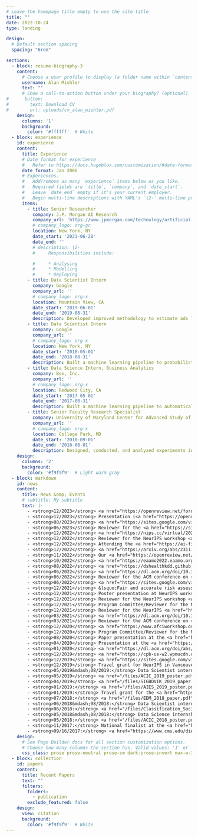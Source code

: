 ```yaml
---
# Leave the homepage title empty to use the site title
title: ""
date: 2022-10-24
type: landing

design:
  # Default section spacing
  spacing: "6rem"

sections:
  - block: resume-biography-3
    content:
      # Choose a user profile to display (a folder name within `content/authors/`)
      username: Alan Mishler
      text: ""
      # Show a call-to-action button under your biography? (optional)
#      button:
#        text: Download CV
#        url: uploads/cv_alan_mishler.pdf
    design:
      columns: '1'
      background:
        color: '#ffffff'  # White
  - block: experience
    id: experience
    content:
      title: Experience
      # Date format for experience
      #   Refer to https://docs.hugoblox.com/customization/#date-format
      date_format: Jan 2006
      # Experiences.
      #   Add/remove as many `experience` items below as you like.
      #   Required fields are `title`, `company`, and `date_start`.
      #   Leave `date_end` empty if it's your current employer.
      #   Begin multi-line descriptions with YAML's `|2-` multi-line prefix.
      items:
        - title: Senior Researcher
          company: J.P. Morgan AI Research
          company_url: 'https://www.jpmorgan.com/technology/artificial-intelligence'
          # company_logo: org-gc
          location: New York, NY
          date_start: '2021-06-28'
          date_end: ''
          # description: |2-
          #     Responsibilities include:

          #     * Analysing
          #     * Modelling
          #     * Deploying
        - title: Data Scientist Intern
          company: Google
          company_url: ''
          # company_logo: org-x
          location: Mountain View, CA
          date_start: '2019-06-01'
          date_end: '2019-08-31'
          description: Developed improved methodology to estimate ads lift/incrementality using combined experimental and observational data.
        - title: Data Scientist Intern
          company: Google
          company_url: ''
          # company_logo: org-x
          location: New York, NY
          date_start: '2018-05-01'
          date_end: '2018-08-31'
          description: Built a machine learning pipeline to probabilistically match entities in text with entries in a database.
        - title: Data Science Intern, Business Analytics
          company: Box, Inc.
          company_url: ''
          # company_logo: org-x
          location: Redwood City, CA
          date_start: '2017-05-01'
          date_end: '2017-08-31'
          description: Built a machine learning pipeline to automatically identify new marketing and sales leads.
        - title: Senior Faculty Research Specialist
          company: University of Maryland Center for Advanced Study of Language
          company_url: ''
          # company_logo: org-x
          location: College Park, MD
          date_start: '2010-09-01'
          date_end: '2016-08-01'
          description: Designed, conducted, and analyzed experiments in areas such as psycholinguistics, speech perception, and signal detection.          
    design:
      columns: '2'
      background:
        color: '#f9f9f9'  # Light warm gray
  - block: markdown
    id: news
    content:
      title: News &amp; Events
      # subtitle: My subtitle
      text: |-
        - <strong>12/2023</strong> <a href="https://openreview.net/forum?id=xfj5jjpOaL">Paper</a> presentation by colleague/former intern <a href="https://www.umass.edu/mathematics-statistics/directory/graduate-students/thomas-cook">Tom Cook</a> at the NeurIPS workshop <a href="https://realworldml.github.io/neurips2023/">Adaptive Experimental Design and Active Learning in the Real World</a> in New Orleans, LA.
        - <strong>12/2023</strong> Presentation (<a href="https://openreview.net/forum?id=CzdSCFOG1n">paper</a>/<a href="">poster</a>) at the NeurIPS workshop <a href="https://realworldml.github.io/neurips2023/">Adaptive Experimental Design and Active Learning in the Real World</a> in New Orleans, LA.
        - <strong>08/2023</strong> <a href="https://sites.google.com/view/epi-workshop-uai-2023/calls?authuser=0">Paper</a> presentation at the UAI workshop <a href="https://sites.google.com/view/epi-workshop-uai-2023/">Epistemic Uncertainty in Artificial Intelligence (E-pi UAI)</a> in Pittsburgh, PA.
        - <strong>06/2023</strong> Reviewer for the <a href="https://sites.google.com/view/ewaf23/home">European Workshop on Algorithmic Fairness</a> in Winterthur, Switzerland.
        - <strong>12/2022</strong> <a href="https://nips.cc/virtual/2022/workshop/49967#collapse58462">Paper</a> presentation at the NeurIPS workshop <a href="https://www.afciworkshop.org/afcp2022/home">Algorithmic Fairness through the Lens of Causuality and Privacy</a> (virtual).
        - <strong>12/2022</strong> Reviewer for the NeurIPS workshop <a href="https://www.afciworkshop.org/afcp2022/home">Algorithmic Fairness through the Lens of Causuality and Privacy</a> (virtual).
        - <strong>12/2022</strong> Attending the <a href="https://ai-finance.org/icaif22/">ACM International Conference on AI in Finance (ICAIF)</a> in New York, NY.
        - <strong>12/2022</strong> <a href="https://arxiv.org/abs/2311.00109">Paper</a> accepted to <a href="https://aaai.org/aaai-conference/">AAAI 2024</a> in Vancouver, CA.
        - <strong>11/2022</strong> Our <a href="https://openreview.net/forum?id=xfj5jjpOaL">paper</a> was nominated was for a Best Paper award at the  NeurIPS workshop <a href="https://realworldml.github.io/neurips2023/">Adaptive Experimental Design and Active Learning in the Real World</a> in New Orleans, LA.
        - <strong>10/2022</strong> <a href="https://eaamo2022.eaamo.org/posters/59_fabris.pdf">Poster</a> presentation by colleague <a href="https://scholar.google.com/citations?user=WjJVK94AAAAJ&hl=en">Alessandro Fabris</a> at the <a href="https://eaamo2022.eaamo.org/">ACM Conference on Equity and Access in Algorithms, Mechanisms, and Optimization (EEAMO)</a> in Arlington, VA.
        - <strong>08/2022</strong> <a href="https://dshealthkdd.github.io/dshealth-2022/#papers">Paper</a> presentation by colleague Raphael Sonabend at the <a href="https://dshealthkdd.github.io/dshealth-2022/">KKD Workshop on Applied Data Science for Healthcare</a> in Washington, DC.
        - <strong>06/2022</strong> <a href="https://dl.acm.org/doi/10.1145/3531146.3533167">Paper</a> presentation at the ACM conference on <a href="https://facctconference.org/2021/index.html">Fairness, Accountability, and Transparency</a> (FAcct) in Seoul, South Korea.
        - <strong>06/2022</strong> Reviewer for the ACM conference on <a href="https://facctconference.org/2021/index.html">Fairness, Accountability, and Transparency</a> (FAcct) in Seoul, South Korea.
        - <strong>06/2022</strong> <a href="https://sites.google.com/view/ewaf22/accepted-papers?authuser=0">Paper</a> presentation by colleague <a href="https://scholar.google.com/citations?user=WjJVK94AAAAJ&hl=en">Alessandro Fabris</a> at the <a href="https://sites.google.com/view/ewaf22/home?authuser=0">European Workshop on Algorithmic Fairness</a> in Zurich, Switzerland.
        - <strong>12/2021</strong> &lsquo;Fair and accurate risk assessment for healthcare decision making.&rsquo;: Invited talk given at the 14th International Conference of the ERCIM Working Group on Computational and Methodological Statistics (virtual).
        - <strong>12/2021</strong> Poster presentation at NeurIPS workshop <a hred="https://www.afciworkshop.org/afcr2021/accepted-papers">Algorithmic Fairness through the Lens of Causality and Robustness</a> (virtual).
        - <strong>12/2021</strong> Reviewer for the NeurIPS workshop <a href="https://www.afciworkshop.org/afcr2021#">Algorithmic Fairness through the Lens of Causality and Robustness</a> (virtual).
        - <strong>12/2021</strong> Program Committee/Reviewer for the NeurIPS workshop <a href="https://ml4d.notion.site/548251eab3df4517819c4742c2e5c853">ML for the Developing World (ML4D)</a> (virtual).
        - <strong>12/2021</strong> Reviewer for the NeurIPS <a href="https://neurips.cc/Conferences/2021/CallForDatasetsBenchmarks">Datasets and Benchmarks</a> track.
        - <strong>03/2021</strong> <a href="https://dl.acm.org/doi/10.1145/3442188.3445902">Paper</a> presentation at the ACM conference on <a href="https://facctconference.org/2021/index.html">Fairness, Accountability, and Transparency</a> (FAcct) (virtual).
        - <strong>03/2021</strong> Reviewer for the ACM conference on <a href="https://facctconference.org/2021/index.html">Fairness, Accountability, and Transparency</a> (FAcct) (virtual).
        - <strong>12/2020</strong> <a href="https://www.afciworkshop.org/afci-2020/accepted-papers">Paper</a> presentation at the NeurIPS workshop <a href="https://www.afciworkshop.org/">Algorithmic Fairness through the Lens of Causality and Interpretability</a> (virtual).
        - <strong>12/2020</strong> Program Committee/Reviewer for the NeurIPS workshop <a href="https://nips.cc/virtual/2020/protected/workshop_16139.html">ML for the Developing World (ML4D)</a> (virtual).
        - <strong>08/2020</strong> Paper presentation at the <a href="https://ww2.amstat.org/meetings/jsm/2020/index.cfm">Joint Statistical Meetings</a> (virtual).
        - <strong>04/2020</strong> Presentation at the <a href="https://sites.google.com/view/aiandsocialgood/aisoc20">CMU Symposium on AI and Social Good</a> in Pittsburgh, PA.
        - <strong>01/2020</strong> <a href="https://dl.acm.org/doi/abs/10.1145/3351095.3372851">Paper</a> presentation by colleague <a href="https://scholar.google.com/citations?user=8U7d-_MAAAAJ&hl=en">Amanda Coston</a> at the <a href="https://facctconference.org/2020/">ACM Conference on Fairness, Accountability, and Transparency (FAT*)</a> in Barcelona, Spain.
        - <strong>12/2019</strong> <a href="https://cpb-us-w2.wpmucdn.com/sites.coecis.cornell.edu/dist/a/238/files/2019/12/Id_92_final.pdf">Paper</a>/<a href="/files/NeurIPS_CausalML_2019_poster.pdf">poster</a> presentation at NeurIPS workshop <a href="https://tripods.cis.cornell.edu/neurips19_causalml/"> &lsquo;&lsquo;Do the Right Thing&rsquo;: Machine Learning and Causal Inference for Improved Decision Making</a> in Vancouver, CA.
        - <strong>12/2019</strong> <a href="https://sites.google.com/view/ml4d/team?authuser=0">Program Committee/Reviewer</a> for the NeurIPS workshop <a href="https://sites.google.com/view/ml4d/home">ML for the Developing World (ML4D)</a> in Vancouver, CA.
        - <strong>12/2019</strong> Travel grant for NeurIPS in Vancouver, CA.
        - <strong>05/2019&mdash;08/2019:</strong> Data Scientist internship at Google in Mountain View, CA.
        - <strong>05/2019</strong> <a href="/files/ACIC_2019_poster.pdf">Poster</a> presentation at the <a href="https://www.mcgill.ca/epi-biostat-occh/seminars-events/atlantic-causal-inference-conference-2019">Atlantic Causal Inference Conference</a> in Montreal, CA.
        - <strong>04/2019</strong> <a href="/files/SIGBOVIK_2019_paper.pdf">Paper</a> presentation at <a href="http://sigbovik.org/2019/">SIGBOVIK</a> in Pittsburgh, PA.
        - <strong>01/2019:</strong> <a href="/files/AIES_2019_poster.pdf">Poster</a> presentation at the <a href="https://www.aies-conference.com/2019/index.html">AAAI/ACM Conference on Artificial Intelligence, Ethics, and Society (AIES)</a> in Honolulu, HA.
        - <strong>01/2019:</strong> Travel grant for the <a href="https://www.aies-conference.com/2019/index.html">AAAI/ACM Conference on Artificial Intelligence, Ethics, and Society (AIES)</a> in Honolulu, HA.
        - <strong>07/2018:</strong> <a href="/files/EDM_2018_paper.pdf">Paper</a> presentation at the Doctoral Consortium at the <a href="https://educationaldatamining.org/EDM2018/">Educational Data Mining</a> conference in Buffalo, NY.
        - <strong>06/2018&mdash;08/2018:</strong> Data Scientist internship at Google in New York City.
        - <strong>06/2018:</strong> <a href="/files/Classification_Society_2018_poster.pdf">Poster</a> presentation at the <a href="https://tcs.wildapricot.org/event-2841576">Classification Society Meeting</a> in Stony Brook NY.
        - <strong>05/2018&mdash;08/2018:</strong> Data Science internship at Box in Redwood City, CA.
        - <strong>05/2018:</strong> <a href="/files/ACIC_2018_poster.pdf">Poster</a> presentation at the <a href="https://www.cmu.edu/acic2018/">Atlantic Causal Inference Conference</a> in Pittsburgh, PA.
        - <strong>11/2017:</strong> National finalist at the <a href="https://www.citadel.com/careers/the-data-open/">Citadel Data Open</a> in New York, NY.
        - <strong>09/16/2017:</strong> <a href="https://www.cmu.edu/dietrich/news/news-stories/2017/november/statistics-datathons.html">Winner</a> of the Citadel Data Open datathon at Carnegie Mellon, with fellow students <a href="https://www.niccolodalmasso.com">Nic Dalmasso</a>, <a href="https://www.linkedin.com/in/kwangho-joshua-kim/">Kwangho Kim</a>, and <a href="https://www.linkedin.com/in/chirag-nagpal-a0248562/">Chirag Nagpal</a>. (550+ student applications, around 125 students selected to compete)
    design:
      # See Page Builder docs for all section customization options.
      # Choose how many columns the section has. Valid values: '1' or '2'.
      css_class: prose prose-neutral prose-sm dark:prose-invert max-w-3xl mx-auto
  - block: collection
    id: papers
    content:
      title: Recent Papers
      text: ""
      filters:
        folders:
          - publication
        exclude_featured: false
    design:
      view: citation
      background:
        color: '#f9f9f9'  # White
---
```

